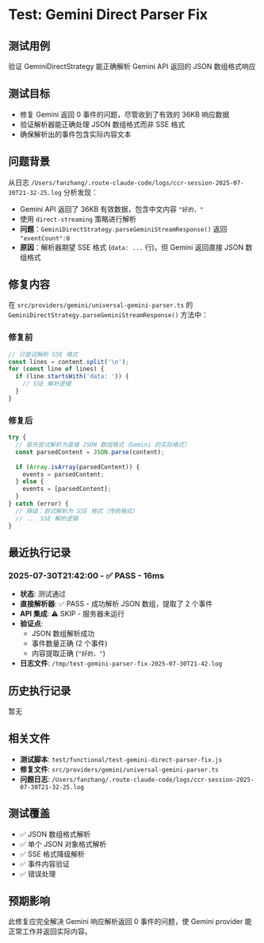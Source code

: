# Test: Gemini Direct Parser Fix

## 测试用例
验证 GeminiDirectStrategy 能正确解析 Gemini API 返回的 JSON 数组格式响应

## 测试目标
- 修复 Gemini 返回 0 事件的问题，尽管收到了有效的 36KB 响应数据
- 验证解析器能正确处理 JSON 数组格式而非 SSE 格式
- 确保解析出的事件包含实际内容文本

## 问题背景
从日志 `/Users/fanzhang/.route-claude-code/logs/ccr-session-2025-07-30T21-32-25.log` 分析发现：
- Gemini API 返回了 36KB 有效数据，包含中文内容 `"好的，"`
- 使用 `direct-streaming` 策略进行解析
- **问题**：`GeminiDirectStrategy.parseGeminiStreamResponse()` 返回 `"eventCount":0`
- **原因**：解析器期望 SSE 格式 (`data: ...` 行)，但 Gemini 返回直接 JSON 数组格式

## 修复内容
在 `src/providers/gemini/universal-gemini-parser.ts` 的 `GeminiDirectStrategy.parseGeminiStreamResponse()` 方法中：

### 修复前
```typescript
// 只尝试解析 SSE 格式
const lines = content.split('\n');
for (const line of lines) {
  if (line.startsWith('data: ')) {
    // SSE 解析逻辑
  }
}
```

### 修复后  
```typescript
try {
  // 首先尝试解析为直接 JSON 数组格式（Gemini 的实际格式）
  const parsedContent = JSON.parse(content);
  
  if (Array.isArray(parsedContent)) {
    events = parsedContent;
  } else {
    events = [parsedContent];
  }
} catch (error) {
  // 降级：尝试解析为 SSE 格式（传统格式）
  // ... SSE 解析逻辑
}
```

## 最近执行记录

### 2025-07-30T21:42:00 - ✅ PASS - 16ms
- **状态**: 测试通过
- **直接解析器**: ✅ PASS - 成功解析 JSON 数组，提取了 2 个事件
- **API 集成**: ⚠️ SKIP - 服务器未运行
- **验证点**: 
  - JSON 数组解析成功
  - 事件数量正确 (2 个事件)
  - 内容提取正确 (`"好的，"`)
- **日志文件**: `/tmp/test-gemini-parser-fix-2025-07-30T21-42.log`

## 历史执行记录
暂无

## 相关文件
- **测试脚本**: `test/functional/test-gemini-direct-parser-fix.js`
- **修复文件**: `src/providers/gemini/universal-gemini-parser.ts`
- **问题日志**: `/Users/fanzhang/.route-claude-code/logs/ccr-session-2025-07-30T21-32-25.log`

## 测试覆盖
- ✅ JSON 数组格式解析
- ✅ 单个 JSON 对象格式解析  
- ✅ SSE 格式降级解析
- ✅ 事件内容验证
- ✅ 错误处理

## 预期影响
此修复应完全解决 Gemini 响应解析返回 0 事件的问题，使 Gemini provider 能正常工作并返回实际内容。
